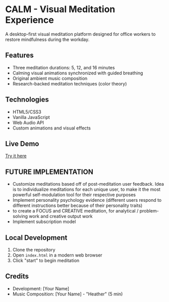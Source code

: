 # CALM - Visual Meditation Experience

A desktop-first visual meditation platform designed for office workers to restore mindfulness during the workday.

## Features
- Three meditation durations: 5, 12, and 16 minutes
- Calming visual animations synchronized with guided breathing
- Original ambient music composition
- Research-backed meditation techniques (color theory)

## Technologies
- HTML5/CSS3
- Vanilla JavaScript
- Web Audio API
- Custom animations and visual effects

## Live Demo
[Try it here](https://ohtheirany.github.io/calm-meditation/])

## FUTURE IMPLEMENTATION
- Customize meditations based off of post-meditation user feedback. Idea is to individualize meditations for each unique user, to make it the most powerful self-modulation tool for their respective purposes
- Implement personality psychology evidence (different users respond to different instructions better because of their personality traits)
- to create a FOCUS and CREATIVE meditation, for analytical / problem-solving work and creative output work
- Implement subscription model

## Local Development
1. Clone the repository
2. Open `index.html` in a modern web browser
3. Click "start" to begin meditation

## Credits
- Development: [Your Name]
- Music Composition: [Your Name] - "Heather" (5 min)
